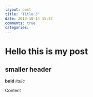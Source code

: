 ```yaml
---
layout: post
title: "Title 3"
date: 2013-10-14 15:47
comments: true
categories: 
---
```

Hello this is my post
==================

smaller header
--------------

**bold** _italic_

Content
